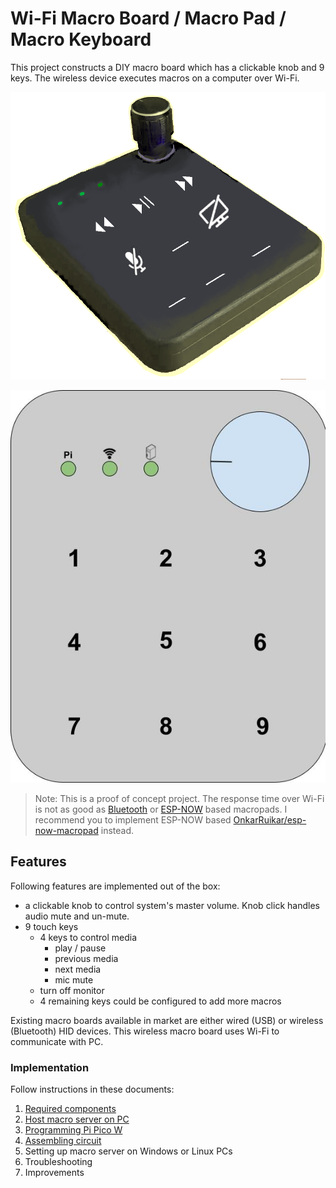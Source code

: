 # Wi-Fi Macro Board / Macro Pad / Macro Keyboard

This project constructs a DIY macro board which has a clickable knob and 9 keys. The wireless device executes macros on a computer over Wi-Fi.

![3D](./docs/assets/macroboard_example.png)

![The Device](./docs/assets/Wifi-MacroPad.png)

> Note: This is a proof of concept project. The response time over Wi-Fi is not as good as [Bluetooth](https://github.com/OnkarRuikar/bt-macro-remote) or [ESP-NOW](https://github.com/OnkarRuikar/esp-now-macropad) based macropads. I recommend you to implement ESP-NOW based [OnkarRuikar/esp-now-macropad](https://github.com/OnkarRuikar/esp-now-macropad) instead.

## Features

Following features are implemented out of the box:

- a clickable knob to control system's master volume. Knob click handles audio mute and un-mute.
- 9 touch keys
  - 4 keys to control media
    - play / pause
    - previous media
    - next media
    - mic mute
  - turn off monitor
  - 4 remaining keys could be configured to add more macros

Existing macro boards available in market are either wired (USB) or wireless (Bluetooth) HID devices. This wireless macro board uses Wi-Fi to communicate with PC.

### Implementation

Follow instructions in these documents:

1. [Required components](./docs/1_components.md)
2. [Host macro server on PC](./docs/2_macro_server.md)
2. [Programming Pi Pico W](./docs/3_program_pico_w.md)
3. [Assembling circuit](./docs/4_assembling.md)
4. Setting up macro server on Windows or Linux PCs
5. Troubleshooting
6. Improvements
